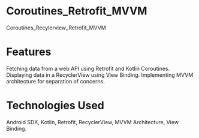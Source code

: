 # Coroutines_Retrofit_MVVM
Coroutines_Recylerview_Retrofit_MVVM

# Features
Fetching data from a web API using Retrofit and Kotlin Coroutines.
Displaying data in a RecyclerView using View Binding.
Implementing MVVM architecture for separation of concerns.

# Technologies Used
Android SDK,
Kotlin,
Retrofit,
RecyclerView,
MVVM Architecture,
View Binding.
